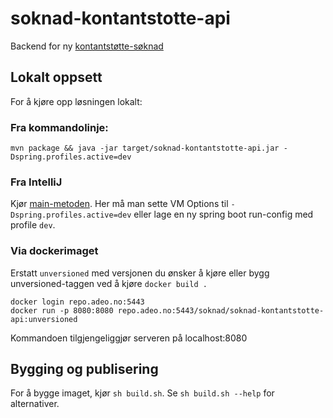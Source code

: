 soknad-kontantstotte-api
========================
Backend for ny [kontantstøtte-søknad](https://github.com/navikt/soknad-kontantstotte)

## Lokalt oppsett

For å kjøre opp løsningen lokalt:

### Fra kommandolinje:
```
mvn package && java -jar target/soknad-kontantstotte-api.jar -Dspring.profiles.active=dev
```

### Fra IntelliJ
Kjør [main-metoden](src/test/java/no/nav/kontantstotte/api/TestLauncher.java). Her må man sette VM Options til `-Dspring.profiles.active=dev`
eller lage en ny spring boot run-config med profile `dev`.

### Via dockerimaget

Erstatt `unversioned` med versjonen du ønsker å kjøre eller bygg unversioned-taggen ved å kjøre `docker build .`

```
docker login repo.adeo.no:5443
docker run -p 8080:8080 repo.adeo.no:5443/soknad/soknad-kontantstotte-api:unversioned
```

Kommandoen tilgjengeliggjør serveren på localhost:8080


## Bygging og publisering

For å bygge imaget, kjør `sh build.sh`. Se `sh build.sh --help` for alternativer.